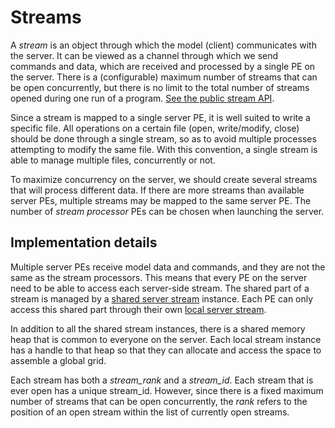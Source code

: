# Streams

A _stream_ is an object through which the model (client) communicates with the server.
It can be viewed as a channel through which we send commands and data, which are received
and processed by a single PE on the server.
There is a (configurable) maximum number of streams that can be open concurrently, but there
is no limit to the total number of streams opened during one run of a program.
[See the public stream API](#model_stream_module::model_stream).

Since a stream is mapped to a single server PE, it is well suited to write a specific file.
All operations on a certain file (open, write/modify, close) should be done through a single stream,
so as to avoid multiple processes attempting to modify the same file.
With this convention, a single stream is able to manage multiple files, concurrently or not.

To maximize concurrency on the server, we should create several streams that will process different
data. If there are more streams than available server PEs, multiple streams may be mapped to the
same server PE.
The number of _stream processor_ PEs can be chosen when launching the server.

## Implementation details

Multiple server PEs receive model data and commands, and they are not the same as the stream processors.
This means that every PE on the server need to be able to access each server-side stream.
The shared part of a stream is managed by a [shared server stream](#server_stream_module::shared_server_stream)
instance. Each PE can only access this shared part through their own
[local server stream](#server_stream_module::local_server_stream).

In addition to all the shared stream instances, there is a shared memory heap that is common to
everyone on the server. Each local stream instance has a handle to that heap so that they can
allocate and access the space to assemble a global grid.

Each stream has both a _stream\_rank_ and a _stream\_id_. Each stream that is ever open has a unique stream_id.
However, since there is a fixed maximum number of streams that can be open concurrently, the _rank_ refers to
the position of an open stream within the list of currently open streams.
